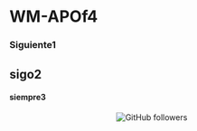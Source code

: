 # WM-APOf4
### Siguiente1
## sigo2
#### siempre3

<p align="center">
  <img alt="GitHub followers" src="https://img.shields.io/github/followers/fsfeds95">
</p>
